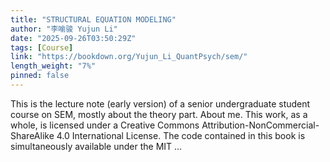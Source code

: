 ```yaml
---
title: "STRUCTURAL EQUATION MODELING"
author: "李喻骏 Yujun Li"
date: "2025-09-26T03:50:29Z"
tags: [Course]
link: "https://bookdown.org/Yujun_Li_QuantPsych/sem/"
length_weight: "7%"
pinned: false
---
```


This is the lecture note (early version) of a senior undergraduate student course on SEM, mostly about the theory part. About me. This work, as a whole, is licensed under a Creative Commons Attribution-NonCommercial-ShareAlike 4.0 International License. The code contained in this book is simultaneously available under the MIT ...
